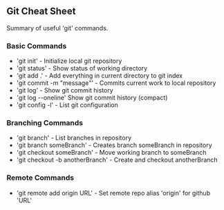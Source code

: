 ## Git Cheat Sheet

Summary of useful 'git' commands.
### Basic Commands
* 'git init' - Initialize local git repository
* 'git status' - Show status of working directory
* 'git add .' - Add everything in current directory to git index
* 'git commit -m "message"' - Commits current work to local repository
* 'git log' - Show git commit history
* 'git log --oneline' Show git commit history (compact)
* 'git config -l' - List git configuration

### Branching Commands
* 'git branch' - List branches in repository
* 'git branch someBranch' - Creates branch someBranch in repository
* 'git checkout someBranch' - Move working branch to someBranch
* 'git checkout -b anotherBranch' - Create and checkout anotherBranch

### Remote Commands
* 'git remote add origin URL' - Set remote repo alias 'origin' for github 'URL'
